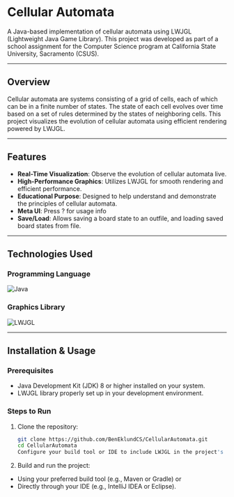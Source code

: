 # Cellular Automata

A Java-based implementation of cellular automata using LWJGL (Lightweight Java Game Library). This project was developed as part of a school assignment for the Computer Science program at California State University, Sacramento (CSUS).

---

## Overview

Cellular automata are systems consisting of a grid of cells, each of which can be in a finite number of states. The state of each cell evolves over time based on a set of rules determined by the states of neighboring cells. This project visualizes the evolution of cellular automata using efficient rendering powered by LWJGL.

---

## Features

- **Real-Time Visualization**: Observe the evolution of cellular automata live.
- **High-Performance Graphics**: Utilizes LWJGL for smooth rendering and efficient performance.
- **Educational Purpose**: Designed to help understand and demonstrate the principles of cellular automata.
- **Meta UI**: Press ? for usage info
- **Save/Load**: Allows saving a board state to an outfile, and loading saved board states from file.

---

## Technologies Used

### Programming Language

![Java](https://img.shields.io/badge/Java-ED8B00?style=for-the-badge&logo=java&logoColor=white)

### Graphics Library

![LWJGL](https://img.shields.io/badge/LWJGL-1E1E1E?style=for-the-badge&logo=opengl&logoColor=white)

---

## Installation & Usage

### Prerequisites

- Java Development Kit (JDK) 8 or higher installed on your system.
- LWJGL library properly set up in your development environment.

### Steps to Run

1. Clone the repository:
   ```bash
   git clone https://github.com/BenEklundCS/CellularAutomata.git
   cd CellularAutomata
   Configure your build tool or IDE to include LWJGL in the project's classpath.

2. Build and run the project:

  - Using your preferred build tool (e.g., Maven or Gradle) or
  - Directly through your IDE (e.g., IntelliJ IDEA or Eclipse).
